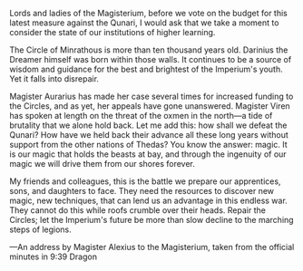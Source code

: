 Lords and ladies of the Magisterium, before we vote on the budget for this latest measure against the Qunari, I would ask that we take a moment to consider the state of our institutions of higher learning.

The Circle of Minrathous is more than ten thousand years old. Darinius the Dreamer himself was born within those walls. It continues to be a source of wisdom and guidance for the best and brightest of the Imperium's youth. Yet it falls into disrepair.

Magister Aurarius has made her case several times for increased funding to the Circles, and as yet, her appeals have gone unanswered. Magister Viren has spoken at length on the threat of the oxmen in the north—a tide of brutality that we alone hold back. Let me add this: how shall we defeat the Qunari? How have we held back their advance all these long years without support from the other nations of Thedas? You know the answer: magic. It is our magic that holds the beasts at bay, and through the ingenuity of our magic we will drive them from our shores forever.

My friends and colleagues, this is the battle we prepare our apprentices, sons, and daughters to face. They need the resources to discover new magic, new techniques, that can lend us an advantage in this endless war. They cannot do this while roofs crumble over their heads. Repair the Circles; let the Imperium's future be more than slow decline to the marching steps of legions.

—An address by Magister Alexius to the Magisterium, taken from the official minutes in 9:39 Dragon
